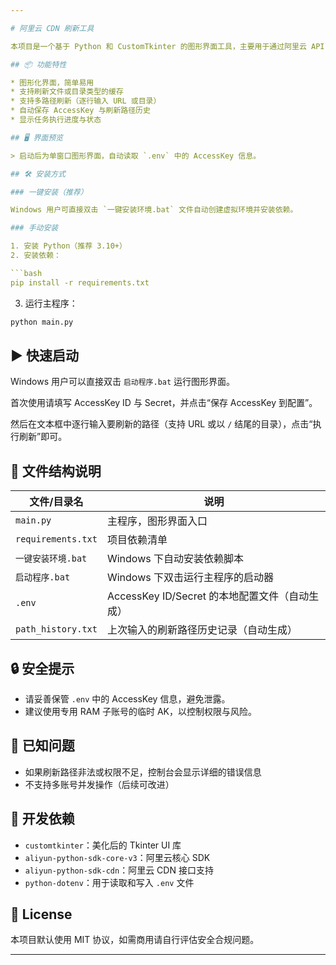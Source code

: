 ```yaml
---

# 阿里云 CDN 刷新工具

本项目是一个基于 Python 和 CustomTkinter 的图形界面工具，主要用于通过阿里云 API 快速刷新 CDN 缓存，支持多路径、任务状态追踪、配置持久化等功能，适合网站运维人员使用。

## 📦 功能特性

* 图形化界面，简单易用
* 支持刷新文件或目录类型的缓存
* 支持多路径刷新（逐行输入 URL 或目录）
* 自动保存 AccessKey 与刷新路径历史
* 显示任务执行进度与状态

## 🖥️ 界面预览

> 启动后为单窗口图形界面，自动读取 `.env` 中的 AccessKey 信息。

## 🛠️ 安装方式

### 一键安装（推荐）

Windows 用户可直接双击 `一键安装环境.bat` 文件自动创建虚拟环境并安装依赖。

### 手动安装

1. 安装 Python（推荐 3.10+）
2. 安装依赖：

```bash
pip install -r requirements.txt
```

3. 运行主程序：

```bash
python main.py
```

## ▶️ 快速启动

Windows 用户可以直接双击 `启动程序.bat` 运行图形界面。

首次使用请填写 AccessKey ID 与 Secret，并点击“保存 AccessKey 到配置”。

然后在文本框中逐行输入要刷新的路径（支持 URL 或以 `/` 结尾的目录），点击“执行刷新”即可。

## 📁 文件结构说明

| 文件/目录名             | 说明                                |
| ------------------ | --------------------------------- |
| `main.py`          | 主程序，图形界面入口                        |
| `requirements.txt` | 项目依赖清单                            |
| `一键安装环境.bat`       | Windows 下自动安装依赖脚本                 |
| `启动程序.bat`         | Windows 下双击运行主程序的启动器              |
| `.env`             | AccessKey ID/Secret 的本地配置文件（自动生成） |
| `path_history.txt` | 上次输入的刷新路径历史记录（自动生成）               |

## 🔒 安全提示

* 请妥善保管 `.env` 中的 AccessKey 信息，避免泄露。
* 建议使用专用 RAM 子账号的临时 AK，以控制权限与风险。

## 🧪 已知问题

* 如果刷新路径非法或权限不足，控制台会显示详细的错误信息
* 不支持多账号并发操作（后续可改进）

## 🧩 开发依赖

* `customtkinter`：美化后的 Tkinter UI 库
* `aliyun-python-sdk-core-v3`：阿里云核心 SDK
* `aliyun-python-sdk-cdn`：阿里云 CDN 接口支持
* `python-dotenv`：用于读取和写入 `.env` 文件

## 📄 License

本项目默认使用 MIT 协议，如需商用请自行评估安全合规问题。

---
```

